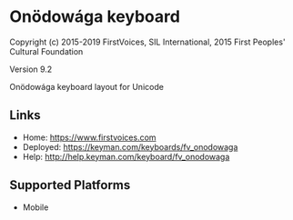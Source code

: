 Onödowága keyboard
======================

Copyright (c) 2015-2019 FirstVoices, SIL International, 2015 First Peoples' Cultural Foundation

Version 9.2

Onödowága keyboard layout for Unicode

Links
-----

 * Home:     <https://www.firstvoices.com>
 * Deployed: <https://keyman.com/keyboards/fv_onodowaga>
 * Help:     <http://help.keyman.com/keyboard/fv_onodowaga>
 
Supported Platforms
-------------------

 * Mobile
